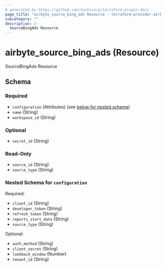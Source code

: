 ```yaml
---
# generated by https://github.com/hashicorp/terraform-plugin-docs
page_title: "airbyte_source_bing_ads Resource - terraform-provider-airbyte-new"
subcategory: ""
description: |-
  SourceBingAds Resource
---
```


# airbyte_source_bing_ads (Resource)

SourceBingAds Resource



<!-- schema generated by tfplugindocs -->
## Schema

### Required

- `configuration` (Attributes) (see [below for nested schema](#nestedatt--configuration))
- `name` (String)
- `workspace_id` (String)

### Optional

- `secret_id` (String)

### Read-Only

- `source_id` (String)
- `source_type` (String)

<a id="nestedatt--configuration"></a>
### Nested Schema for `configuration`

Required:

- `client_id` (String)
- `developer_token` (String)
- `refresh_token` (String)
- `reports_start_date` (String)
- `source_type` (String)

Optional:

- `auth_method` (String)
- `client_secret` (String)
- `lookback_window` (Number)
- `tenant_id` (String)


